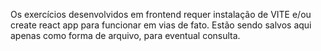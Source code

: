 Os exercícios desenvolvidos em frontend requer instalação de VITE e/ou create react app para funcionar em vias de fato. Estão sendo salvos aqui apenas como forma de arquivo, para eventual consulta. 